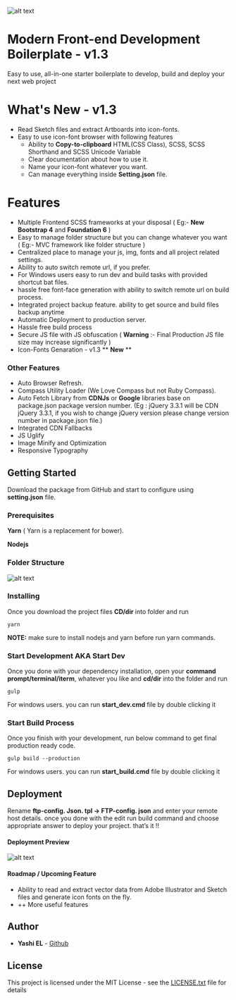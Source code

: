 ![alt text](https://raw.githubusercontent.com/yashiel/Modern-Web-Boilerplate/master/src/img/intro.png)
# Modern Front-end Development Boilerplate - v1.3

Easy to use, all-in-one starter boilerplate to develop, build and deploy your next web project

# What's New - v1.3
* Read Sketch files and extract Artboards into icon-fonts.
* Easy to use icon-font browser with following features
    * Ability to **Copy-to-clipboard** HTML(CSS Class), SCSS, SCSS Shorthand and SCSS Unicode Variable
    * Clear documentation about how to use it.
    * Name your icon-font whatever you want.
    * Can manage everything inside **Setting.json** file.

# Features
* Multiple Frontend SCSS frameworks at your disposal ( Eg:- **New Bootstrap 4** and **Foundation 6** )
* Easy to manage folder structure but you can change whatever you want ( Eg:- MVC framework like folder structure )
* Centralized place to manage your js, img, fonts and all project related settings.
* Ability to auto switch remote url, if you prefer.
* For Windows users easy to run dev and build tasks with provided shortcut bat files.
* hassle free font-face generation with ability to switch remote url on build process.
* Integrated project backup feature. ability to get source and build files backup anytime
* Automatic Deployment to production server.
* Hassle free build process
* Secure JS file with JS obfuscation ( **Warning** :- Final Production JS file size may increase significantly )
* Icon-Fonts Genaration - v1.3 ** **New** **

### Other Features

* Auto Browser Refresh.
* Compass Utility Loader (We Love Compass but not Ruby Compass).
* Auto Fetch Library from **CDNJs** or **Google** libraries base on package.json package version number. (Eg : jQuery 3.3.1 will be CDN jQuery 3.3.1, if you wish to change jQuery version please change version number in package.json file.)
* Integrated CDN Fallbacks
* JS Uglify
* Image Minify and Optimization
* Responsive Typography

## Getting Started

Download the package from GitHub and start to configure using **setting.json** file.

### Prerequisites

**Yarn** ( Yarn is a replacement for bower).

**Nodejs**

### Folder Structure
![alt text](https://raw.githubusercontent.com/yashiel/Modern-Web-Boilerplate/master/src/img/web-boilerplate%20-%20Visual%20Studio%20Code.png)

### Installing

Once you download the project files **CD/dir** into folder and run

```
yarn
```

**NOTE:** make sure to install nodejs and yarn before run yarn commands.

### Start Development AKA Start Dev

Once you done with your dependency installation, open your **command prompt/terminal/iterm**, whatever you like and **cd/dir** into the folder and run
```
gulp
```
For windows users. you can run **start_dev.cmd** file by double clicking it

### Start Build Process

Once you finish with your development, run below command to get final production ready code.
```
gulp build --production
```
For windows users. you can run **start_build.cmd** file by double clicking it


## Deployment

Rename **ftp-config. Json. tpl -> FTP-config. json** and enter your remote host details. once you done with the edit run build command and choose appropriate answer to deploy your project. that’s it !!

#### Deployment Preview
![alt text](https://raw.githubusercontent.com/yashiel/Modern-Web-Boilerplate/master/src/img/snap2.png)


#### Roadmap / Upcoming Feature

* Ability to read and extract vector data from Adobe Illustrator and Sketch files and generate icon fonts on the fly.
* ++ More useful features
## Author

* **Yashi EL** -  [Github](https://github.com/yashiel)

## License

This project is licensed under the MIT License - see the [LICENSE.txt](LICENSE.txt) file for details


